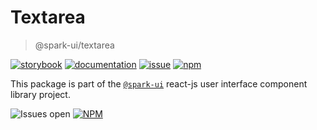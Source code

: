 # Textarea
> @spark-ui/textarea

[![storybook](https://img.shields.io/badge/storybook-black?logo=storybook)](https://sparkui.vercel.app/?path=/docs/components-textarea--docs)
[![documentation](https://img.shields.io/badge/documentation-black?logo=googledocs)](https://sparkui-adv.vercel.app/docs/components/textarea)
[![issue](https://img.shields.io/badge/report%20a%20bug-black?logo=openbugbounty&logoColor=red)](https://github.com/adevinta/spark/issues/new?&projects=4&template=bug-report.yml&assignees=&labels=component,textarea)
[![npm](https://img.shields.io/npm/dt/%40spark-ui/textarea?logo=npm&labelColor=black)](https://www.npmjs.com/package/@spark-ui/textarea)


This package is part of the [`@spark-ui`](https://github.com/adevinta/spark) react-js user interface component library project.

![Issues open](https://img.shields.io/github/issues-search/adevinta/spark?query=is%3Aopen%20label%3Acomponent%20label%3Atextarea&logo=openbugbounty&logoColor=red&label=issues%20open&color=red&link=https%3A%2F%2Fgithub.com%2Fadevinta%2Fspark%2Fissues%3Fq%3Dis%253Aopen%2Blabel%253Acomponent%2Blabel%253Atextarea)
[![NPM](https://img.shields.io/npm/l/%40spark-ui%2Ftextarea)](https://github.com/adevinta/spark/blob/main/packages/components/textarea/LICENSE.md)
